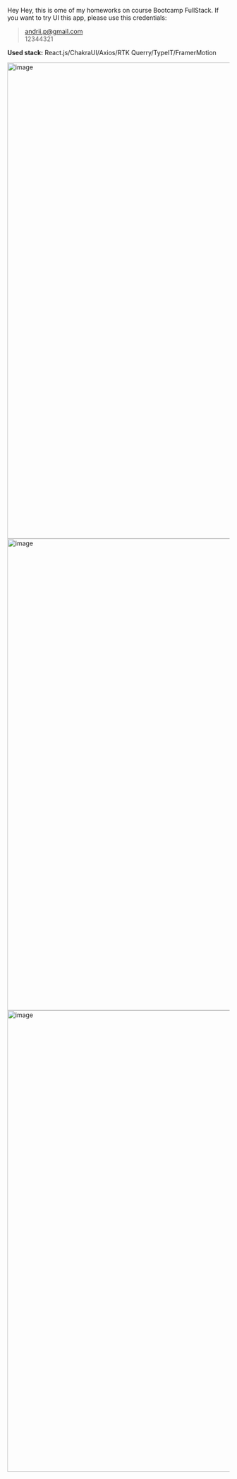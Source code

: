 
Hey Hey, this is ome of my homeworks on course Bootcamp FullStack. If you want to try UI this app, please use this credentials: 
> andrii.p@gmail.com <br>
> 12344321

**Used stack:** React.js/ChakraUI/Axios/RTK Querry/TypeIT/FramerMotion

<img width="1077" alt="image" src="https://user-images.githubusercontent.com/33178699/210269905-b71ae155-a9ea-4ae1-9012-a808600b6a33.png">
<img width="1067" alt="image" src="https://user-images.githubusercontent.com/33178699/210269942-0adac850-f08e-43ff-9606-88226c6a000b.png">
<img width="1044" alt="image" src="https://user-images.githubusercontent.com/33178699/210269993-6563f38f-ab9b-4402-add1-7a2ddb17507c.png">

